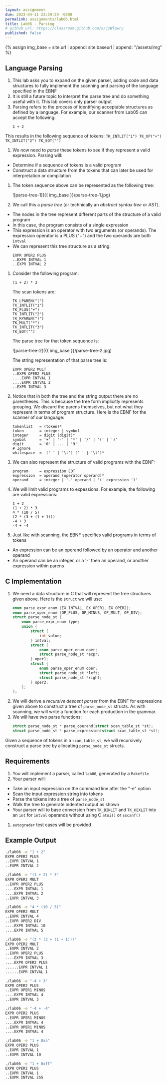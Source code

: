 ```yaml
---
layout: assignment
due: 2023-04-11 23:59:59 -0800
permalink: assignments/lab06.html
title: Lab06 - Parsing
# github_url: https://classroom.github.com/a/jzWlqwry
published: false
---
```


{% assign img_base = site.url | append: site.baseurl | append: "/assets/img" %}

## Language Parsing

1. This lab asks you to expand on the given parser, adding code and data structures to fully implement the scanning and parsing of the language specified in the EBNF
1. It is still a future topic to interpret the parse tree and do something useful with it. This lab covers only parser output
1. Parsing refers to the process of identifying acceptable structures as defined by a language. For example, our scanner from Lab05 can accept the following:
    ```
    1 + 2
    ```
This results in the following sequence of tokens:
    ```
    TK_INTLIT("1")
    TK_OP("+")
    TK_INTLIT("2")
    TK_EOT("")
    ```
1. We now need to *parse* these tokens to see if they represent a valid expression. Parsing will: 
- Determine if a sequence of tokens is a valid program
- Construct a data structure from the tokens that can later be used for interpretation or compilation

1. The token sequence above can be represented as the following tree:

    ![parse-tree-1]({{ img_base }}/parse-tree-1.jpg)

1. We call this a *parse tree* (or technically an *abstract syntax tree* or *AST*). 
- The nodes in the tree represent different parts of the structure of a valid program
- In this case, the program consists of a single expression
- This expression is an operator with two arguments (or operands). The expression operator is a PLUS ("+") and the two operands are both `intval`
- We can represent this tree structure as a string:
    ```
    EXPR OPER2 PLUS
    ..EXPR INTVAL 1
    ..EXPR INTVAL 2
    ```
1. Consider the following program:
    ```
    (1 + 2) * 3
    ```
    The scan tokens are:
    ```
    TK_LPAREN("(")
    TK_INTLIT("1")
    TK_PLUS("+")
    TK_INTLIT("2")
    TK_RPAREN(")")
    TK_MULT("*")
    TK_INTLIT("3")
    TK_EOT("")
    ```
    The parse tree for that token sequence is:

    ![parse-tree-2]({{ img_base }}/parse-tree-2.jpg)

    The string representation of that parse tree is:
    ```
    EXPR OPER2 MULT
    ..EXPR OPER2 PLUS
    ....EXPR INTVAL 1
    ....EXPR INTVAL 2
    ..EXPR INTVAL 3
    ```

1. Notice that in both the tree and the string output there are no parentheses. This is because the tree form implicitly represents grouping. We discard the parens themselves, but not what they represent in terms of program structure.
Here is the EBNF for the scanner of our language:
    ```
    tokenlist   = (token)*
    token       = integer | symbol
    integer     = digit (digit)*
    symbol      = '+' | '-' | '*' | '/' | '(' | ')'
    digit       = '0' | ... | '9'
    # Ignore
    whitespace  =  (' ' | '\t') (' ' | '\t')*
    ```
1. We can also represent the structure of valid programs with the EBNF:
    ```
    program     = expression EOT
    expression  = operand (operator operand)*
    operand     = integer | '-' operand | '(' expression ')'
    ```
1. We will limit valid programs to expessions. For example, the following are valid expressions:
    ```
    1 + 2
    (1 + 2) * 3
    4 * (10 / 5)
    (2 * (3 + (1 + 1)))
    -4 + 3
    -4 + -4
    ```
1. Just like with scanning, the EBNF specifies valid programs in terms of tokens
- An expression can be an operand followed by an operator and another operand
- An operand can be an integer, or a '-' then an operand, or another expression within parens

## C Implementation

1. We need a data structure in C that will represent the tree structures given above. Here is the `struct` we will use:
    ```c
    enum parse_expr_enum {EX_INTVAL, EX_OPER1, EX_OPER2};
    enum parse_oper_enum {OP_PLUS, OP_MINUS, OP_MULT, OP_DIV};
    struct parse_node_st {    
        enum parse_expr_enum type;
        union {
            struct {
                int value;
            } intval;
            struct {
                enum parse_oper_enum oper;
                struct parse_node_st *expr;
            } oper1;
            struct {
                enum parse_oper_enum oper;
                struct parse_node_st *left;
                struct parse_node_st *right;
            } oper2;
        };
    };
    ```
1. We will derive a *recursive descent parser* from the EBNF for expressions given above to construct a tree of `parse_node_st` structs. As with scanning, we will write a function for each production in the grammar. 
1. We will have two parse functions:
    ```c
    struct parse_node_st * parse_operand(struct scan_table_st *st);
    struct parse_node_st * parse_expression(struct scan_table_st *st);
    ```
Given a sequence of tokens in a `scan_table_st`, we will recursively construct a parse tree by allocating `parse_node_st` structs.

## Requirements

1. You will implement a parser, called `lab06`, generated by a `Makefile`
1. Your parser will:
- Take an input expression on the command line after the "-e" option
- Scan the input expression string into tokens
- Parse the tokens into a tree of `parse_node_st`
- Walk the tree to generate indented output as shown
- Your parser will to base conversion from `TK_BINLIT` and `TK_HEXLIT` into an `int` for `intval` operands without using C `atoi()` or `sscanf()`
1. `autograder` test cases will be provided

## Example Output

```sh
./lab06 -e "1 + 2"
EXPR OPER2 PLUS
..EXPR INTVAL 1
..EXPR INTVAL 2

./lab06 -e "(1 + 2) * 3"
EXPR OPER2 MULT
..EXPR OPER2 PLUS
....EXPR INTVAL 1
....EXPR INTVAL 2
..EXPR INTVAL 3

./lab06 -e "4 * (10 / 5)"
EXPR OPER2 MULT
..EXPR INTVAL 4
..EXPR OPER2 DIV
....EXPR INTVAL 10
....EXPR INTVAL 5

./lab06 -e "(2 * (3 + (1 + 1)))"
EXPR OPER2 MULT
..EXPR INTVAL 2
..EXPR OPER2 PLUS
....EXPR INTVAL 3
....EXPR OPER2 PLUS
......EXPR INTVAL 1
......EXPR INTVAL 1

./lab06 -e "-4 + 3"
EXPR OPER2 PLUS
..EXPR OPER1 MINUS
....EXPR INTVAL 4
..EXPR INTVAL 3

./lab06 -e "-4 + -4"
EXPR OPER2 PLUS
..EXPR OPER1 MINUS
....EXPR INTVAL 4
..EXPR OPER1 MINUS
....EXPR INTVAL 4

./lab06 -e "1 + 0xa"
EXPR OPER2 PLUS
..EXPR INTVAL 1
..EXPR INTVAL 10

./lab06 -e "1 + 0xff"
EXPR OPER2 PLUS
..EXPR INTVAL 1
..EXPR INTVAL 255
```
